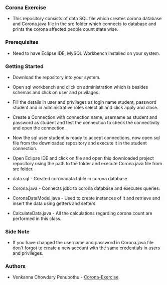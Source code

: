 ### Corona Exercise

- This repository consists of data SQL file which creates corona database and Corona.java file in the src folder which connects to database and prints the corona affected people count state wise.

### Prerequisites

- Need to have Eclipse IDE, MySQL Workbench installed on your system.

### Getting Started

- Download the repository into your system.

- Open sql workbench and click on administration which is besides schemas and click on user and privilages.

- Fill the details in user and privilages as login name student, password student and in administrative roles select all and click apply and close.

- Create a Connection with connection name, username as student and password as student and test the connection to check the connectivity and open the connection.

- Now the sql user student is ready to accept connections, now open sql file from the downloaded repository and execute it in the student connection.

- Open Eclipse IDE and click on file and open this downloaded project repository using the path to the folder and execute Corona.java file from src folder.

- data.sql - Created coronadata table in corona database.

- Corona.java - Connects jdbc to corona database and executes queries.

- CoronaDataModel.java - Used to create instances of it and retrieve and insert the data using getters and setters.

- CalculateData.java - All the calculations regarding corona count are performed in this class.

### Side Note

- If you have changed the username and password in Corona.java file don't forgot to create a new account with the same credentials in users and privileges.

### Authors

- Venkanna Chowdary Penubothu - [Corona-Exercise](https://github.com/vnkt66/Corona-Exercise)
